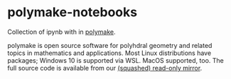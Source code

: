 # polymake-notebooks
Collection of ipynb with in [polymake](https://www.polymake.org/).

polymake is open source software for polyhdral geometry and related topics in mathematics and applications.
Most Linux distributions have packages; Windows 10 is supported via WSL.
MacOS supported, too.
The full source code is available from our [(squashed) read-only mirror](https://github.com/polymake/polymake).
